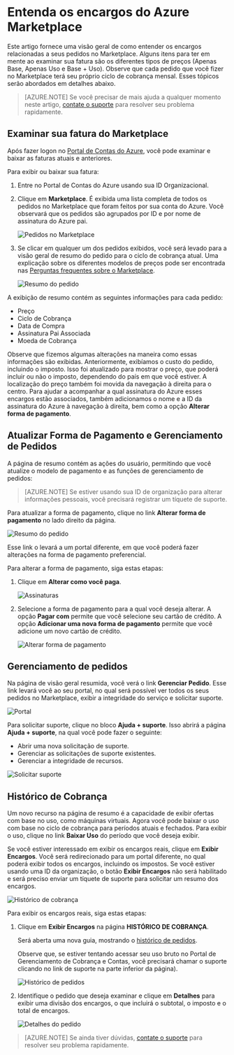 <properties
	pageTitle="Entenda os encargos do Azure Marketplace | Microsoft Azure"
	description="Descreve como entender os encargos relacionados a seus pedidos no Marketplace."
	services=""
	documentationCenter=""
	authors="JiangChen79"
	manager="felixwu"
	editor=""
	tags="billing"
	/>

<tags
	ms.service="billing"
	ms.workload="na"
	ms.tgt_pltfrm="na"
	ms.devlang="na"
	ms.topic="article"
	ms.date="08/17/2016"
	ms.author="cjiang"/>

# Entenda os encargos do Azure Marketplace
Este artigo fornece uma visão geral de como entender os encargos relacionadas a seus pedidos no Marketplace. Alguns itens para ter em mente ao examinar sua fatura são os diferentes tipos de preços (Apenas Base, Apenas Uso e Base + Uso). Observe que cada pedido que você fizer no Marketplace terá seu próprio ciclo de cobrança mensal. Esses tópicos serão abordados em detalhes abaixo.

> [AZURE.NOTE] Se você precisar de mais ajuda a qualquer momento neste artigo, [contate o suporte](https://portal.azure.com/?#blade/Microsoft_Azure_Support/HelpAndSupportBlade) para resolver seu problema rapidamente.

## Examinar sua fatura do Marketplace
Após fazer logon no [Portal de Contas do Azure](https://account.windowsazure.com/subscriptions/), você pode examinar e baixar as faturas atuais e anteriores.

Para exibir ou baixar sua fatura:

1. Entre no Portal de Contas do Azure usando sua ID Organizacional.
2. Clique em **Marketplace**. É exibida uma lista completa de todos os pedidos no Marketplace que foram feitos por sua conta do Azure. Você observará que os pedidos são agrupados por ID e por nome de assinatura do Azure pai.

	![Pedidos no Marketplace](./media/billing-understand-your-azure-marketplace-charges/marketplace-orders.png)

3. Se clicar em qualquer um dos pedidos exibidos, você será levado para a visão geral de resumo do pedido para o ciclo de cobrança atual. Uma explicação sobre os diferentes modelos de preços pode ser encontrada nas [Perguntas frequentes sobre o Marketplace]( https://azure.microsoft.com/marketplace/faq/).

	![Resumo do pedido](./media/billing-understand-your-azure-marketplace-charges/order-summary.png)

A exibição de resumo contém as seguintes informações para cada pedido:
- Preço
- Ciclo de Cobrança
- Data de Compra
- Assinatura Pai Associada
- Moeda de Cobrança

Observe que fizemos algumas alterações na maneira como essas informações são exibidas. Anteriormente, exibíamos o custo do pedido, incluindo o imposto. Isso foi atualizado para mostrar o preço, que poderá incluir ou não o imposto, dependendo do país em que você estiver. A localização do preço também foi movida da navegação à direita para o centro. Para ajudar a acompanhar a qual assinatura do Azure esses encargos estão associados, também adicionamos o nome e a ID da assinatura do Azure à navegação à direita, bem como a opção **Alterar forma de pagamento**.

## Atualizar Forma de Pagamento e Gerenciamento de Pedidos
A página de resumo contém as ações do usuário, permitindo que você atualize o modelo de pagamento e as funções de gerenciamento de pedidos:

> [AZURE.NOTE] Se estiver usando sua ID de organização para alterar informações pessoais, você precisará registrar um tíquete de suporte.

Para atualizar a forma de pagamento, clique no link **Alterar forma de pagamento** no lado direito da página.

![Resumo do pedido](./media/billing-understand-your-azure-marketplace-charges/order-summary.png)

Esse link o levará a um portal diferente, em que você poderá fazer alterações na forma de pagamento preferencial.

Para alterar a forma de pagamento, siga estas etapas:

1. Clique em **Alterar como você paga**.

	![Assinaturas](./media/billing-understand-your-azure-marketplace-charges/subscriptions.jpg)

2. Selecione a forma de pagamento para a qual você deseja alterar. A opção **Pagar com** permite que você selecione seu cartão de crédito. A opção **Adicionar uma nova forma de pagamento** permite que você adicione um novo cartão de crédito.

	![Alterar forma de pagamento](./media/billing-understand-your-azure-marketplace-charges/change-payment-method.jpg)

## Gerenciamento de pedidos
Na página de visão geral resumida, você verá o link **Gerenciar Pedido**. Esse link levará você ao seu portal, no qual será possível ver todos os seus pedidos no Marketplace, exibir a integridade do serviço e solicitar suporte.

![Portal](./media/billing-understand-your-azure-marketplace-charges/portal.jpg)

Para solicitar suporte, clique no bloco **Ajuda + suporte**. Isso abrirá a página **Ajuda + suporte**, na qual você pode fazer o seguinte:
- Abrir uma nova solicitação de suporte.
- Gerenciar as solicitações de suporte existentes.
- Gerenciar a integridade de recursos.

![Solicitar suporte](./media/billing-understand-your-azure-marketplace-charges/request-support.jpg)

## Histórico de Cobrança
Um novo recurso na página de resumo é a capacidade de exibir ofertas com base no uso, como máquinas virtuais. Agora você pode baixar o uso com base no ciclo de cobrança para períodos atuais e fechados. Para exibir o uso, clique no link **Baixar Uso** do período que você deseja exibir.

Se você estiver interessado em exibir os encargos reais, clique em **Exibir Encargos**. Você será redirecionado para um portal diferente, no qual poderá exibir todos os encargos, incluindo os impostos. Se você estiver usando uma ID da organização, o botão **Exibir Encargos** não será habilitado e será preciso enviar um tíquete de suporte para solicitar um resumo dos encargos.

![Histórico de cobrança](./media/billing-understand-your-azure-marketplace-charges/billing-history.png)

Para exibir os encargos reais, siga estas etapas:

1. Clique em **Exibir Encargos** na página **HISTÓRICO DE COBRANÇA**.

	Será aberta uma nova guia, mostrando o [histórico de pedidos](https://account.microsoft.com/billing/orders#/).

    Observe que, se estiver tentando acessar seu uso bruto no Portal de Gerenciamento de Cobrança e Contas, você precisará chamar o suporte clicando no link de suporte na parte inferior da página).

	![Histórico de pedidos](./media/billing-understand-your-azure-marketplace-charges/order-history.jpg)

2. Identifique o pedido que deseja examinar e clique em **Detalhes** para exibir uma divisão dos encargos, o que incluirá o subtotal, o imposto e o total de encargos.

	![Detalhes do pedido](./media/billing-understand-your-azure-marketplace-charges/order-details.jpg)

> [AZURE.NOTE] Se ainda tiver dúvidas, [contate o suporte](https://portal.azure.com/?#blade/Microsoft_Azure_Support/HelpAndSupportBlade) para resolver seu problema rapidamente.

<!---HONumber=AcomDC_0928_2016-->